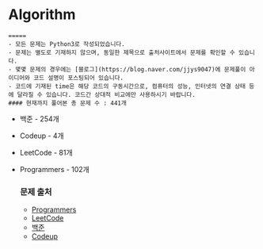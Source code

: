 # Algorithm
    =====
    - 모든 문제는 Python3로 작성되었습니다.
    - 문제는 별도로 기재하지 않으며, 동일한 제목으로 출처사이트에서 문제를 확인할 수 있습니다.
    - 몇몇 문제의 경우에는 [블로그](https://blog.naver.com/jjys9047)에 문제풀이 아이디어와 코드 설명이 포스팅되어 있습니다.
    - 코드에 기재된 time은 해당 코드의 구동시간으로, 컴퓨터의 성능, 인터넷의 연결 상태 등에 달라질 수 있습니다. 코드간 상대적 비교에만 사용하시기 바랍니다.
    #### 현재까지 풀어본 총 문제 수 : 441개
- 백준 - 254개
- Codeup - 4개
- LeetCode - 81개
- Programmers - 102개

    ### 문제 출처
    - [Programmers](https://programmers.co.kr/)
    - [LeetCode](https://leetcode.com/)
    - [백준](https://www.acmicpc.net/)
    - [Codeup](https://codeup.kr/index.php)